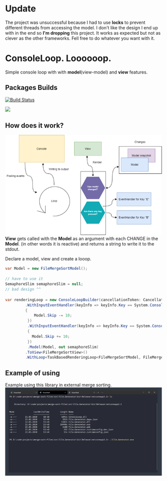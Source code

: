 # Update
The project was unsuccessful because I had to use **locks** to prevent different threads from accessing the model. I don't like the design I end up with in the end so **I'm dropping** this project. It works as expected but not as clever as the other frameworks. Fell free to do whatever you want with it.

# ConsoleLoop. Loooooop.

Simple console loop with with **model**(view-model) and **view** features.

## Packages Builds
[![Build Status](https://dev.azure.com/trapov/ConsoleLoop/_apis/build/status/Trapov.ConsoleLoop?branchName=master)](https://dev.azure.com/trapov/ConsoleLoop/_build/latest?definitionId=1&branchName=master) 

[![](https://img.shields.io/nuget/v/ConsoleLoooooop?style=for-the-badge)](https://www.nuget.org/packages/ConsoleLoooooop/)
## How does it work?

![](ConsoleLoopDiagram.png)
**View** gets called with the **Model** as an argument with each CHANGE in the **Model**. (in other words it is reactive) and returns a string to write it to the stdout.

Declare a model, view and create a looop.
```csharp
var Model = new FileMergeSortModel();

// have to use it
SemaphoreSlim semaphoreSlim = null;
// bad design ^^

var renderingLoop = new ConsoleLoopBuilder(cancellationToken: CancellationTokenSource.Token)
         .WithInputEventHandler(keyInfo => keyInfo.Key == System.ConsoleKey.UpArrow, _ =>
         {
             Model.Skip -= 10;
          })
		  .WithInputEventHandler(keyInfo => keyInfo.Key == System.ConsoleKey.DownArrow, _ =>
		  {
		    Model.Skip += 10;
		  })
          .Model(Model, out semaphoreSlim)
         .ToView<FileMergeSortView>()
         .WithLoop<TaskBasedRenderingLoop<FileMergeSortModel, FileMergeSortView>>();
```

## Example of using

Example using this library in external merge sorting. 
![](https://github.com/Trapov/merge-sort-files/raw/master/example.gif)
